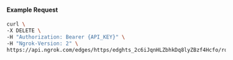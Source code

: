 <!-- Code generated for API Clients. DO NOT EDIT. -->

#### Example Request

```bash
curl \
-X DELETE \
-H "Authorization: Bearer {API_KEY}" \
-H "Ngrok-Version: 2" \
https://api.ngrok.com/edges/https/edghts_2c6iJqnHLZbhkDq8lyZBzf4Hcfo/routes/edghtsrt_2c6iJo4aMdipBrUHOcVPR4McGMQ/request_headers
```
